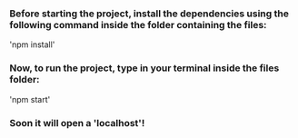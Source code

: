 ### Before starting the project, install the dependencies using the following command inside the folder containing the files:

'npm install'

### Now, to run the project, type in your terminal inside the files folder:

'npm start'

### Soon it will open a 'localhost'!